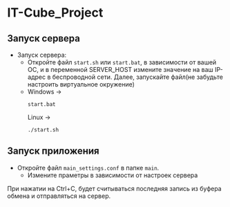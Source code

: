 # IT-Cube_Project
## Запуск сервера
* Запуск сервера:
  * Откройте файл ```start.sh``` или ```start.bat```, в зависимости от вашей ОС, и в переменной SERVER_HOST измените значение на ваш IP-адрес в беспроводной сети. Далее, запускайте файл(не забудьте настроить виртуальное окружение)
  * Windows -> 
    ```batch
    start.bat
    ```
    Linux ->
    ```shell
    ./start.sh
    ```
## Запуск приложения
* Откройте файл ```main_settings.conf``` в папке ```main```.
  * Измените праметры в зависимости от настроек сервера

При нажатии на Ctrl+C, будет считываться последняя запись из буфера обмена и отправляться на сервер.